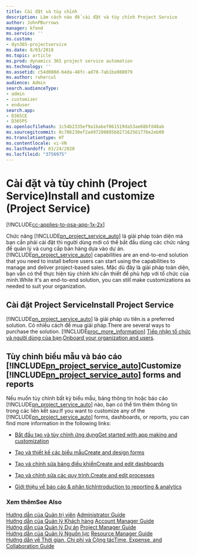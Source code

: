 ```yaml
---
title: Cài đặt và tùy chỉnh
description: Làm cách nào để cài đặt và tùy chỉnh Project Service
author: JohnPBurrows
manager: kfend
ms.service: ''
ms.custom:
- dyn365-projectservice
ms.date: 8/03/2018
ms.topic: article
ms.prod: dynamics 365 project service automation
ms.technology: ''
ms.assetid: c54d080d-64da-48fc-ad70-7ab1ba988079
ms.author: ruhercul
audience: Admin
search.audienceType:
- admin
- customizer
- enduser
search.app:
- D365CE
- D365PS
ms.openlocfilehash: 1c54b2335ef9a1babef061519da53ae68bfd48ab
ms.sourcegitcommit: 8c786230ef2a497280885b827162561776e2eb00
ms.translationtype: HT
ms.contentlocale: vi-VN
ms.lasthandoff: 03/24/2020
ms.locfileid: "3756975"
---
```

# <a name="install-and-customize-project-service"></a><span data-ttu-id="8b6c3-103">Cài đặt và tùy chỉnh (Project Service)</span><span class="sxs-lookup"><span data-stu-id="8b6c3-103">Install and customize (Project Service)</span></span>

[!INCLUDE[cc-applies-to-psa-app-1x-2x](../includes/cc-applies-to-psa-app-1x-2x.md)]

<span data-ttu-id="8b6c3-104">Chức năng [!INCLUDE[pn_project_service_auto](../includes/pn-project-service-auto.md)] là giải pháp toàn diện mà bạn cần phải cài đặt thì người dùng mới có thể bắt đầu dùng các chức năng để quản lý và cung cấp bán hàng dựa vào dự án.</span><span class="sxs-lookup"><span data-stu-id="8b6c3-104">[!INCLUDE[pn_project_service_auto](../includes/pn-project-service-auto.md)] capabilities are an end-to-end solution that you need to install before users can start using the capabilities to manage and deliver project-based sales.</span></span> <span data-ttu-id="8b6c3-105">Mặc dù đây là giải pháp toàn diện, bạn vẫn có thể thực hiện tùy chỉnh khi cần thiết để phù hợp với tổ chức của mình.</span><span class="sxs-lookup"><span data-stu-id="8b6c3-105">While it's an end-to-end solution, you can still make customizations as needed to suit your organization.</span></span>  
<!-- TODO: I expect to find the information on how to get and install this here. Please find that and add it here. Same for Project Service.--> 
  
## <a name="install-project-service"></a><span data-ttu-id="8b6c3-106">Cài đặt Project Service</span><span class="sxs-lookup"><span data-stu-id="8b6c3-106">Install Project Service</span></span>  
 [!INCLUDE[pn_project_service_auto](../includes/pn-project-service-auto.md)] <span data-ttu-id="8b6c3-107">là giải pháp ưu tiên.</span><span class="sxs-lookup"><span data-stu-id="8b6c3-107">is a preferred solution.</span></span> <span data-ttu-id="8b6c3-108">Có nhiều cách để mua giải pháp.</span><span class="sxs-lookup"><span data-stu-id="8b6c3-108">There are several ways to purchase the solution.</span></span> [!INCLUDE[proc_more_information](../includes/proc-more-information.md)] <span data-ttu-id="8b6c3-109">[Tiếp nhận tổ chức và người dùng của bạn](../admin/onboard-your-organization-and-users-to-dynamics-365-online.md).</span><span class="sxs-lookup"><span data-stu-id="8b6c3-109">[Onboard your organization and users](../admin/onboard-your-organization-and-users-to-dynamics-365-online.md).</span></span>  
  
## <a name="customize-pn_project_service_auto-forms-and-reports"></a><span data-ttu-id="8b6c3-110">Tùy chỉnh biểu mẫu và báo cáo [!INCLUDE[pn_project_service_auto](../includes/pn-project-service-auto.md)]</span><span class="sxs-lookup"><span data-stu-id="8b6c3-110">Customize [!INCLUDE[pn_project_service_auto](../includes/pn-project-service-auto.md)] forms and reports</span></span>  
 <span data-ttu-id="8b6c3-111">Nếu muốn tùy chỉnh bất kỳ biểu mẫu, bảng thông tin hoặc báo cáo [!INCLUDE[pn_project_service_auto](../includes/pn-project-service-auto.md)] nào, bạn có thể tìm thêm thông tin trong các liên kết sau:</span><span class="sxs-lookup"><span data-stu-id="8b6c3-111">If you want to customize any of the [!INCLUDE[pn_project_service_auto](../includes/pn-project-service-auto.md)] forms, dashboards, or reports, you can find more information in the following links:</span></span>  
  
- [<span data-ttu-id="8b6c3-112">Bắt đầu tạo và tùy chỉnh ứng dụng</span><span class="sxs-lookup"><span data-stu-id="8b6c3-112">Get started with app making and customization</span></span>](../customize/getting-started-customization.md)  
  
- [<span data-ttu-id="8b6c3-113">Tạo và thiết kế các biểu mẫu</span><span class="sxs-lookup"><span data-stu-id="8b6c3-113">Create and design forms</span></span>](../customize/create-design-forms.md)  
  
- [<span data-ttu-id="8b6c3-114">Tạo và chỉnh sửa bảng điều khiển</span><span class="sxs-lookup"><span data-stu-id="8b6c3-114">Create and edit dashboards</span></span>](../customize/create-edit-dashboards.md)  
  
- [<span data-ttu-id="8b6c3-115">Tạo và chỉnh sửa các quy trình.</span><span class="sxs-lookup"><span data-stu-id="8b6c3-115">Create and edit processes</span></span>](../customize/guide-staff-through-common-tasks-processes.md)  
  
- [<span data-ttu-id="8b6c3-116">Giới thiệu về báo cáo & phân tích</span><span class="sxs-lookup"><span data-stu-id="8b6c3-116">Introduction to reporting & analytics</span></span>](../analytics/reporting-analytics-with-dynamics-365.md)  
  
### <a name="see-also"></a><span data-ttu-id="8b6c3-117">Xem thêm</span><span class="sxs-lookup"><span data-stu-id="8b6c3-117">See Also</span></span>  
 <span data-ttu-id="8b6c3-118">[Hướng dẫn của Quản trị viên](../project-service/admin-guide.md) </span><span class="sxs-lookup"><span data-stu-id="8b6c3-118">[Administrator Guide](../project-service/admin-guide.md) </span></span>  
 <span data-ttu-id="8b6c3-119">[Hướng dẫn của Quản lý Khách hàng](../project-service/account-manager-guide.md) </span><span class="sxs-lookup"><span data-stu-id="8b6c3-119">[Account Manager Guide](../project-service/account-manager-guide.md) </span></span>  
 <span data-ttu-id="8b6c3-120">[Hướng dẫn của Quản lý Dự án](../project-service/project-manager-guide.md) </span><span class="sxs-lookup"><span data-stu-id="8b6c3-120">[Project Manager Guide](../project-service/project-manager-guide.md) </span></span>  
 <span data-ttu-id="8b6c3-121">[Hướng dẫn của Quản lý Nguồn lực](../project-service/resource-manager-guide.md) </span><span class="sxs-lookup"><span data-stu-id="8b6c3-121">[Resource Manager Guide](../project-service/resource-manager-guide.md) </span></span>  
 [<span data-ttu-id="8b6c3-122">Hướng dẫn về Thời gian, Chi phí và Cộng tác</span><span class="sxs-lookup"><span data-stu-id="8b6c3-122">Time, Expense, and Collaboration Guide</span></span>](../project-service/time-expense-collaboration-guide.md)
